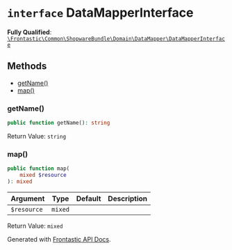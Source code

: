 # `interface`  DataMapperInterface

**Fully Qualified**: [`\Frontastic\Common\ShopwareBundle\Domain\DataMapper\DataMapperInterface`](../../../../../src/php/ShopwareBundle/Domain/DataMapper/DataMapperInterface.php)

## Methods

* [getName()](#getname)
* [map()](#map)

### getName()

```php
public function getName(): string
```

Return Value: `string`

### map()

```php
public function map(
    mixed $resource
): mixed
```

Argument|Type|Default|Description
--------|----|-------|-----------
`$resource`|`mixed`||

Return Value: `mixed`

Generated with [Frontastic API Docs](https://github.com/FrontasticGmbH/apidocs).
